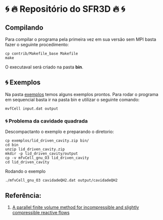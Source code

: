 # 🌀 🔥 Repositório do SFR3D 🔥 🌀

## Compilando

Para compilar o programa pela primeira vez em sua versão sem MPI basta fazer o seguinte procedimento:

```console
cp contrib/Makefile_base Makefile
make
```

O executaval será criado na pasta **bin**.


## 🌀 Exemplos

Na pasta [exemplos](https://github.com/lmn-labest/fvCell/tree/master/exemplos) temos alguns exemplos prontos. Para rodar o programa em sequencial basta ir na pasta bin e utilizar o seguinte comando:

```console
mvfCell input.dat output
```

### 🌀 Problema da cavidade quadrada

Descompactanto o exemplo e preparando o diretorio:

```console
cp exemplos/lid_driven_cavity.zip bin/
cd bin
unzip lid_driven_cavity.zip
mkdir -p lid_driven_cavity/output
cp -v mfvCell_gnu_O3 lid_driven_cavity
cd lid_driven_cavity
```

Rodando o exemplo

```console
./mfvCell_gnu_O3 cavidadeQH2.dat output/cavidadeQH2
```

## Referência:

1. [A parallel finite volume method for incompressible and slightly compressible reactive flows](doc/FullText.pdf)

